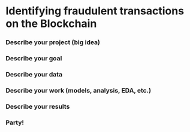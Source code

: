 # Identifying fraudulent transactions on the Blockchain

### Describe your project (big idea)

### Describe your goal

### Describe your data

### Describe your work (models, analysis, EDA, etc.)

### Describe your results

### Party!
